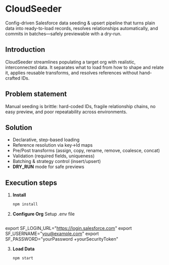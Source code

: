 # CloudSeeder

Config-driven Salesforce data seeding & upsert pipeline that turns plain data into ready-to-load records, resolves relationships automatically, and commits in batches—safely previewable with a dry-run.

## Introduction
CloudSeeder streamlines populating a target org with realistic, interconnected data. It separates what to load from how to shape and relate it, applies reusable transforms, and resolves references without hand-crafted IDs.

## Problem statement
Manual seeding is brittle: hard-coded IDs, fragile relationship chains, no easy preview, and poor repeatability across environments.

## Solution
- Declarative, step-based loading
- Reference resolution via key→Id maps
- Pre/Post transforms (assign, copy, rename, remove, coalesce, concat)
- Validation (required fields, uniqueness)
- Batching & strategy control (insert/upsert)
- **DRY_RUN** mode for safe previews

## Execution steps
1. **Install**
   ```bash
   npm install

2. **Configure Org**
Setup .env file
    ```bash
export SF_LOGIN_URL="https://login.salesforce.com"
export SF_USERNAME="you@example.com"
export SF_PASSWORD="yourPassword +yourSecurityToken"

3. **Load Data**
   ```bash
   npm start